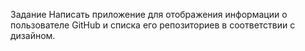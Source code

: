 Задание
Написать приложение для отображения информации о пользователе GitHub и списка его репозиториев в соответствии с дизайном.
